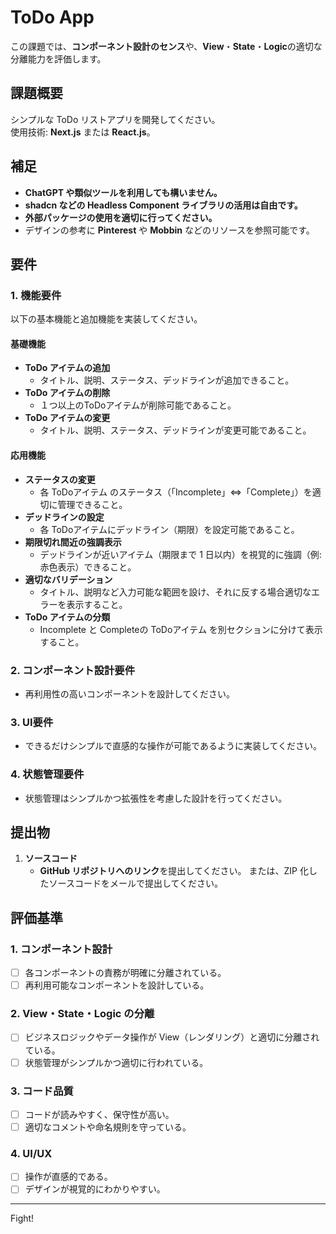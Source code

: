 # ToDo App

この課題では、**コンポーネント設計のセンス**や、**View**・**State**・**Logic**の適切な分離能力を評価します。

## 課題概要

シンプルな ToDo リストアプリを開発してください。  
使用技術: **Next.js** または **React.js**。  

## 補足

- **ChatGPT や類似ツールを利用しても構いません。**
- **shadcn などの Headless Component ライブラリの活用は自由です。**
- **外部パッケージの使用を適切に行ってください。**
- デザインの参考に **Pinterest** や **Mobbin** などのリソースを参照可能です。

## 要件

### 1. 機能要件
以下の基本機能と追加機能を実装してください。

#### 基礎機能
- **ToDo アイテムの追加**
  - タイトル、説明、ステータス、デッドラインが追加できること。
- **ToDo アイテムの削除**
  - １つ以上のToDoアイテムが削除可能であること。
- **ToDo アイテムの変更**
  - タイトル、説明、ステータス、デッドラインが変更可能であること。
    
#### 応用機能
- **ステータスの変更**
  - 各 ToDoアイテム のステータス（「Incomplete」⇔「Complete」）を適切に管理できること。
- **デッドラインの設定**
  - 各 ToDoアイテムにデッドライン（期限）を設定可能であること。
- **期限切れ間近の強調表示**
  - デッドラインが近いアイテム（期限まで 1 日以内）を視覚的に強調（例: 赤色表示）できること。
- **適切なバリデーション**
  - タイトル、説明など入力可能な範囲を設け、それに反する場合適切なエラーを表示すること。
- **ToDo アイテムの分類**
  - Incomplete と Completeの ToDoアイテム を別セクションに分けて表示すること。

### 2. コンポーネント設計要件
- 再利用性の高いコンポーネントを設計してください。

### 3. UI要件
  - できるだけシンプルで直感的な操作が可能であるように実装してください。
    
### 4. 状態管理要件
- 状態管理はシンプルかつ拡張性を考慮した設計を行ってください。


## 提出物

1. **ソースコード**
   - **GitHub リポジトリへのリンク**を提出してください。
     または、ZIP 化したソースコードをメールで提出してください。

## 評価基準

### 1. コンポーネント設計

- [ ] 各コンポーネントの責務が明確に分離されている。
- [ ] 再利用可能なコンポーネントを設計している。

### 2. View・State・Logic の分離

- [ ] ビジネスロジックやデータ操作が View（レンダリング）と適切に分離されている。
- [ ] 状態管理がシンプルかつ適切に行われている。

### 3. コード品質

- [ ] コードが読みやすく、保守性が高い。
- [ ] 適切なコメントや命名規則を守っている。

### 4. UI/UX

- [ ] 操作が直感的である。
- [ ] デザインが視覚的にわかりやすい。

---
Fight!
